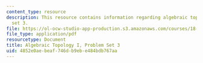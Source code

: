 ```yaml
---
content_type: resource
description: This resource contains information regarding algebraic topology I, problem
  set 3.
file: https://ol-ocw-studio-app-production.s3.amazonaws.com/courses/18-905-algebraic-topology-i-fall-2016/4852e0aebeaf746db9ebe484bdb767aa_MIT18_905F16_pset3.pdf
file_type: application/pdf
resourcetype: Document
title: Algebraic Topology I, Problem Set 3
uid: 4852e0ae-beaf-746d-b9eb-e484bdb767aa
---
```

